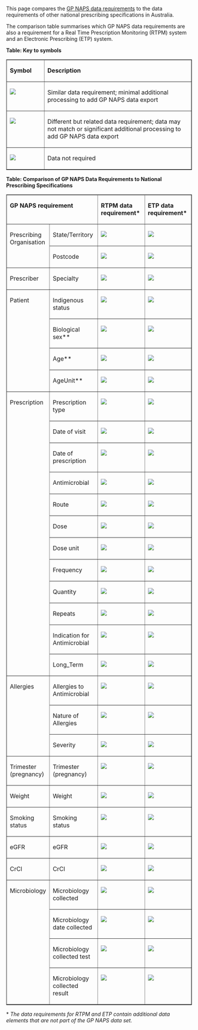 This page compares the [GP NAPS data requirements](https://build.fhir.org/ig/aehrc/gp-naps-fhir/general-guidance.html#gp-naps-data-submission) to the data requirements of other national prescribing specifications in Australia.

The comparison table summarises which GP NAPS data requirements are also a requirement for a Real Time Prescription Monitoring (RTPM) system and an Electronic Prescribing (ETP) system.

**Table: Key to symbols**

<table border="1" cellspacing="0" cellpadding="0">
    <tbody>
        <tr>
            <td width="90" valign="top">
                <p>
                    <strong>Symbol</strong>
                </p>
            </td>
            <td width="436" valign="top">
                <p>
                    <strong>Description</strong>
                </p>
            </td>
        </tr>
        <tr>
            <td width="90" valign="top">
                <p>
                    <img src="https://hl7.org/fhir/R4/assets/images/tick.png"/>
                </p>
            </td>
            <td width="436" valign="top">
                <p>
                    Similar data requirement; minimal additional processing to add GP NAPS data export
                </p>
            </td>
        </tr>
        <tr>
            <td width="90" valign="top">
                <p>
                    <img src="tick-maybe.png"/>
                </p>
            </td>
            <td width="436" valign="top">
                <p>
                    Different but related data requirement; data may not match or significant additional processing to add GP NAPS data export
                </p>
            </td>
        </tr>
        <tr>
            <td width="90" valign="top">
                <p>
                    <img src="https://hl7.org/fhir/R4/assets/images/cross.png"/>
                </p>
            </td>
            <td width="436" valign="top">
                <p>
                    Data not required
                </p>
            </td>
        </tr>
    </tbody>
</table>


**Table: Comparison of GP NAPS Data Requirements to National Prescribing Specifications** 

<table border="1" cellspacing="0" cellpadding="0" width="609">
    <tbody>
        <tr>
            <td width="287" colspan="2" valign="top">
                <p>
                    <strong>GP NAPS requirement</strong>
                </p>
            </td>
            <td width="170" valign="top">
                <p>
                    <strong>RTPM data requirement*</strong>
                </p>
            </td>
            <td width="151" valign="top">
                <p>
                    <strong>ETP data requirement*</strong>
                </p>
            </td>
        </tr>
        <tr>
            <td width="113" rowspan="2" valign="top">
                <p>
                    Prescribing Organisation
                </p>
            </td>
            <td width="174" valign="top">
                <p>
                    State/Territory
                </p>
            </td>
            <td width="170" valign="top">
                <p>
                    <img src="https://hl7.org/fhir/R4/assets/images/tick.png"/>
                </p>
            </td>
            <td width="151" valign="top">
                <p>
                    <img src="https://hl7.org/fhir/R4/assets/images/cross.png"/>
                </p>
            </td>
        </tr>
        <tr>
            <td width="174" valign="top">
                <p>
                    Postcode
                </p>
            </td>
            <td width="170" valign="top">
                <p>
                    <img src="https://hl7.org/fhir/R4/assets/images/tick.png"/>
                </p>
            </td>
            <td width="151" valign="top">
                <p>
                    <img src="https://hl7.org/fhir/R4/assets/images/cross.png"/>
                </p>
            </td>
        </tr>
        <tr>
            <td width="113" valign="top">
                <p>
                    Prescriber
                </p>
            </td>
            <td width="174" valign="top">
                <p>
                    Specialty
                </p>
            </td>
            <td width="170" valign="top">
                <p>
                    <img src="https://hl7.org/fhir/R4/assets/images/tick.png"/>
                </p>
            </td>
            <td width="151" valign="top">
                <p>
                    <img src="https://hl7.org/fhir/R4/assets/images/cross.png"/>
                </p>
            </td>
        </tr>
        <tr>
            <td width="113" rowspan="4" valign="top">
                <p>
                    Patient
                </p>
            </td>
            <td width="174" valign="top">
                <p>
                    Indigenous status
                </p>
            </td>
            <td width="170" valign="top">
                <p>
                    <img src="https://hl7.org/fhir/R4/assets/images/cross.png"/>
                </p>
            </td>
            <td width="151" valign="top">
                <p>
                    <img src="https://hl7.org/fhir/R4/assets/images/cross.png"/>
                </p>
            </td>
        </tr>
        <tr>
            <td width="174" valign="top">
                <p>
                    Biological sex**
                </p>
            </td>
            <td width="170" valign="top">
                <p>
                    <img src="tick-maybe.png"/>
                </p>
            </td>
            <td width="151" valign="top">
                <p>
                    <img src="tick-maybe.png"/>
                </p>
            </td>
        </tr>
        <tr>
            <td width="174" valign="top">
                <p>
                    Age**
                </p>
            </td>
            <td width="170" valign="top">
                <p>
                    <img src="https://hl7.org/fhir/R4/assets/images/tick.png"/>
                </p>
            </td>
            <td width="151" valign="top">
                <p>
                    <img src="https://hl7.org/fhir/R4/assets/images/tick.png"/>
                </p>
            </td>
        </tr>
        <tr>
            <td width="174" valign="top">
                <p>
                    AgeUnit**
                </p>
            </td>
            <td width="170" valign="top">
                <p>
                    <img src="https://hl7.org/fhir/R4/assets/images/tick.png"/>
                </p>
            </td>
            <td width="151" valign="top">
                <p>
                    <img src="https://hl7.org/fhir/R4/assets/images/tick.png"/>
                </p>
            </td>
        </tr>
        <tr>
            <td width="113" rowspan="12" valign="top">
                <p>
                    Prescription
                </p>
            </td>
            <td width="174" valign="top">
                <p>
                    Prescription type
                </p>
            </td>
            <td width="170" valign="top">
                <p>
                    <img src="https://hl7.org/fhir/R4/assets/images/cross.png"/>
                </p>
            </td>
            <td width="151" valign="top">
                <p>
                    <img src="https://hl7.org/fhir/R4/assets/images/cross.png"/>
                </p>
            </td>
        </tr>
        <tr>
            <td width="174" valign="top">
                <p>
                    Date of visit
                </p>
            </td>
            <td width="170" valign="top">
                <p>
                    <img src="https://hl7.org/fhir/R4/assets/images/cross.png"/>
                </p>
            </td>
            <td width="151" valign="top">
                <p>
                    <img src="https://hl7.org/fhir/R4/assets/images/cross.png"/>
                </p>
            </td>
        </tr>
        <tr>
            <td width="174" valign="top">
                <p>
                    Date of prescription
                </p>
            </td>
            <td width="170" valign="top">
                <p>
                    <img src="https://hl7.org/fhir/R4/assets/images/tick.png"/>
                </p>
            </td>
            <td width="151" valign="top">
                <p>
                    <img src="https://hl7.org/fhir/R4/assets/images/tick.png"/>
                </p>
            </td>
        </tr>
        <tr>
            <td width="174" valign="top">
                <p>
                    Antimicrobial
                </p>
            </td>
            <td width="170" valign="top">
                <p>
                    <img src="https://hl7.org/fhir/R4/assets/images/tick.png"/>
                </p>
            </td>
            <td width="151" valign="top">
                <p>
                    <img src="https://hl7.org/fhir/R4/assets/images/tick.png"/>
                </p>
            </td>
        </tr>
        <tr>
            <td width="174" valign="top">
                <p>
                    Route
                </p>
            </td>
            <td width="170" valign="top">
                <p>
                    <img src="https://hl7.org/fhir/R4/assets/images/tick.png"/>
                </p>
            </td>
            <td width="151" valign="top">
                <p>
                    <img src="https://hl7.org/fhir/R4/assets/images/tick.png"/>
                </p>
            </td>
        </tr>
        <tr>
            <td width="174" valign="top">
                <p>
                    Dose
                </p>
            </td>
            <td width="170" valign="top">
                <p>
                    <img src="https://hl7.org/fhir/R4/assets/images/tick.png"/>
                </p>
            </td>
            <td width="151" valign="top">
                <p>
                    <img src="https://hl7.org/fhir/R4/assets/images/tick.png"/>
                </p>
            </td>
        </tr>
        <tr>
            <td width="174" valign="top">
                <p>
                    Dose unit
                </p>
            </td>
            <td width="170" valign="top">
                <p>
                    <img src="https://hl7.org/fhir/R4/assets/images/tick.png"/>
                </p>
            </td>
            <td width="151" valign="top">
                <p>
                    <img src="https://hl7.org/fhir/R4/assets/images/tick.png"/>
                </p>
            </td>
        </tr>
        <tr>
            <td width="174" valign="top">
                <p>
                    Frequency
                </p>
            </td>
            <td width="170" valign="top">
                <p>
                    <img src="https://hl7.org/fhir/R4/assets/images/tick.png"/>
                </p>
            </td>
            <td width="151" valign="top">
                <p>
                    <img src="https://hl7.org/fhir/R4/assets/images/tick.png"/>
                </p>
            </td>
        </tr>
        <tr>
            <td width="174" valign="top">
                <p>
                    Quantity
                </p>
            </td>
            <td width="170" valign="top">
                <p>
                    <img src="https://hl7.org/fhir/R4/assets/images/tick.png"/>
                </p>
            </td>
            <td width="151" valign="top">
                <p>
                    <img src="https://hl7.org/fhir/R4/assets/images/tick.png"/>
                </p>
            </td>
        </tr>
        <tr>
            <td width="174" valign="top">
                <p>
                    Repeats
                </p>
            </td>
            <td width="170" valign="top">
                <p>
                    <img src="https://hl7.org/fhir/R4/assets/images/tick.png"/>
                </p>
            </td>
            <td width="151" valign="top">
                <p>
                    <img src="https://hl7.org/fhir/R4/assets/images/tick.png"/>
                </p>
            </td>
        </tr>
        <tr>
            <td width="174" valign="top">
                <p>
                    Indication for Antimicrobial
                </p>
            </td>
            <td width="170" valign="top">
                <p>
                    <img src="https://hl7.org/fhir/R4/assets/images/cross.png"/>
                </p>
            </td>
            <td width="151" valign="top">
                <p>
                    <img src="https://hl7.org/fhir/R4/assets/images/tick.png"/>
                </p>
            </td>
        </tr>
        <tr>
            <td width="174" valign="top">
                <p>
                    Long_Term
                </p>
            </td>
            <td width="170" valign="top">
                <p>
                    <img src="https://hl7.org/fhir/R4/assets/images/cross.png"/>
                </p>
            </td>
            <td width="151" valign="top">
                <p>
                    <img src="https://hl7.org/fhir/R4/assets/images/cross.png"/>
                </p>
            </td>
        </tr>
        <tr>
            <td width="113" rowspan="3" valign="top">
                <p>
                    Allergies
                </p>
            </td>
            <td width="174" valign="top">
                <p>
                    Allergies to Antimicrobial
                </p>
            </td>
            <td width="170" valign="top">
                <p>
                    <img src="https://hl7.org/fhir/R4/assets/images/cross.png"/>
                </p>
            </td>
            <td width="151" valign="top">
                <p>
                    <img src="https://hl7.org/fhir/R4/assets/images/cross.png"/>
                </p>
            </td>
        </tr>
        <tr>
            <td width="174" valign="top">
                <p>
                    Nature of Allergies
                </p>
            </td>
            <td width="170" valign="top">
                <p>
                    <img src="https://hl7.org/fhir/R4/assets/images/cross.png"/>
                </p>
            </td>
            <td width="151" valign="top">
                <p>
                    <img src="https://hl7.org/fhir/R4/assets/images/cross.png"/>
                </p>
            </td>
        </tr>
        <tr>
            <td width="174" valign="top">
                <p>
                    Severity
                </p>
            </td>
            <td width="170" valign="top">
                <p>
                    <img src="https://hl7.org/fhir/R4/assets/images/cross.png"/>
                </p>
            </td>
            <td width="151" valign="top">
                <p>
                    <img src="https://hl7.org/fhir/R4/assets/images/cross.png"/>
                </p>
            </td>
        </tr>
        <tr>
            <td width="113" valign="top">
                <p>
                    Trimester (pregnancy)
                </p>
            </td>
            <td width="174" valign="top">
                <p>
                    Trimester (pregnancy)
                </p>
            </td>
            <td width="170" valign="top">
                <p>
                    <img src="https://hl7.org/fhir/R4/assets/images/cross.png"/>
                </p>
            </td>
            <td width="151" valign="top">
                <p>
                    <img src="https://hl7.org/fhir/R4/assets/images/cross.png"/>
                </p>
            </td>
        </tr>
        <tr>
            <td width="113" valign="top">
                <p>
                    Weight
                </p>
            </td>
            <td width="174" valign="top">
                <p>
                    Weight
                </p>
            </td>
            <td width="170" valign="top">
                <p>
                    <img src="https://hl7.org/fhir/R4/assets/images/cross.png"/>
                </p>
            </td>
            <td width="151" valign="top">
                <p>
                    <img src="https://hl7.org/fhir/R4/assets/images/cross.png"/>
                </p>
            </td>
        </tr>
        <tr>
            <td width="113" valign="top">
                <p>
                    Smoking status
                </p>
            </td>
            <td width="174" valign="top">
                <p>
                    Smoking status
                </p>
            </td>
            <td width="170" valign="top">
                <p>
                    <img src="https://hl7.org/fhir/R4/assets/images/cross.png"/>
                </p>
            </td>
            <td width="151" valign="top">
                <p>
                    <img src="https://hl7.org/fhir/R4/assets/images/cross.png"/>
                </p>
            </td>
        </tr>
        <tr>
            <td width="113" valign="top">
                <p>
                    eGFR
                </p>
            </td>
            <td width="174" valign="top">
                <p>
                    eGFR
                </p>
            </td>
            <td width="170" valign="top">
                <p>
                    <img src="https://hl7.org/fhir/R4/assets/images/cross.png"/>
                </p>
            </td>
            <td width="151" valign="top">
                <p>
                    <img src="https://hl7.org/fhir/R4/assets/images/cross.png"/>
                </p>
            </td>
        </tr>
        <tr>
            <td width="113" valign="top">
                <p>
                    CrCl
                </p>
            </td>
            <td width="174" valign="top">
                <p>
                    CrCl
                </p>
            </td>
            <td width="170" valign="top">
                <p>
                    <img src="https://hl7.org/fhir/R4/assets/images/cross.png"/>
                </p>
            </td>
            <td width="151" valign="top">
                <p>
                    <img src="https://hl7.org/fhir/R4/assets/images/cross.png"/>
                </p>
            </td>
        </tr>
        <tr>
            <td width="113" rowspan="4" valign="top">
                <p>
                    Microbiology
                </p>
            </td>
            <td width="174" valign="top">
                <p>
                    Microbiology collected
                </p>
            </td>
            <td width="170" valign="top">
                <p>
                    <img src="https://hl7.org/fhir/R4/assets/images/cross.png"/>
                </p>
            </td>
            <td width="151" valign="top">
                <p>
                    <img src="https://hl7.org/fhir/R4/assets/images/cross.png"/>
                </p>
            </td>
        </tr>
        <tr>
            <td width="174" valign="top">
                <p>
                    Microbiology date collected
                </p>
            </td>
            <td width="170" valign="top">
                <p>
                    <img src="https://hl7.org/fhir/R4/assets/images/cross.png"/>
                </p>
            </td>
            <td width="151" valign="top">
                <p>
                    <img src="https://hl7.org/fhir/R4/assets/images/cross.png"/>
                </p>
            </td>
        </tr>
        <tr>
            <td width="174" valign="top">
                <p>
                    Microbiology collected test
                </p>
            </td>
            <td width="170" valign="top">
                <p>
                    <img src="https://hl7.org/fhir/R4/assets/images/cross.png"/>
                </p>
            </td>
            <td width="151" valign="top">
                <p>
                    <img src="https://hl7.org/fhir/R4/assets/images/cross.png"/>
                </p>
            </td>
        </tr>
        <tr>
            <td width="174" valign="top">
                <p>
                    Microbiology collected result
                </p>
            </td>
            <td width="170" valign="top">
                <p>
                    <img src="https://hl7.org/fhir/R4/assets/images/cross.png"/>
                </p>
            </td>
            <td width="151" valign="top">
                <p>
                    <img src="https://hl7.org/fhir/R4/assets/images/cross.png"/>
                </p>
            </td>
        </tr>
    </tbody>
</table>

\* _The data requirements for RTPM and ETP contain additional data elements that are not part of the GP NAPS data set._